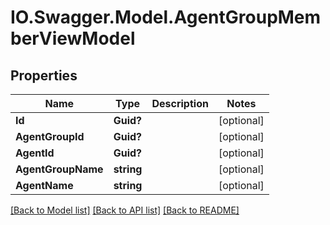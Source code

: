 # IO.Swagger.Model.AgentGroupMemberViewModel
## Properties

Name | Type | Description | Notes
------------ | ------------- | ------------- | -------------
**Id** | **Guid?** |  | [optional] 
**AgentGroupId** | **Guid?** |  | [optional] 
**AgentId** | **Guid?** |  | [optional] 
**AgentGroupName** | **string** |  | [optional] 
**AgentName** | **string** |  | [optional] 

[[Back to Model list]](../README.md#documentation-for-models) [[Back to API list]](../README.md#documentation-for-api-endpoints) [[Back to README]](../README.md)

